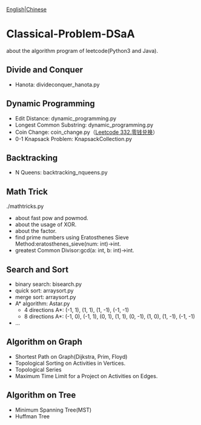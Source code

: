 [English](./README.md)|[Chinese](README_cn.md)

# Classical-Problem-DSaA
 about the algorithm program of leetcode(Python3 and Java).

## Divide and Conquer
- Hanota: divideconquer_hanota.py

## Dynamic Programming
- Edit Distance: dynamic_programming.py
- Longest Common Substring: dynamic_programming.py
- Coin Change: coin_change.py（[Leetcode 332.零钱兑换](https://leetcode.cn/problems/coin-change/description/)）
- 0-1 Knapsack Problem: KnapsackCollection.py

## Backtracking
- N Queens: backtracking_nqueens.py

## Math Trick
./mathtricks.py
- about fast pow and powmod.
- about the usage of XOR.
- about the factor.
- find prime numbers using Eratosthenes Sieve Method:eratosthenes_sieve(num: int)->int.
- greatest Common Divisor:gcd(a: int, b: int)->int.

## Search and Sort
- binary search: bisearch.py
- quick sort: arraysort.py
- merge sort: arraysort.py
- A* algorithm: Astar.py
  - 4 directions A*: (-1, 1), (1, 1), (1, -1), (-1, -1)
  - 8 directions A*: (-1, 0), (-1, 1), (0, 1), (1, 1), (0, -1), (1, 0), (1, -1), (-1, -1)
- ...

## Algorithm on Graph
- Shortest Path on Graph(Dijkstra, Prim, Floyd)
- Topological Sorting on Activities in Vertices.
- Topological Series
- Maximum Time Limit for a Project on Activities on Edges.

## Algorithm on Tree
- Minimum Spanning Tree(MST)
- Huffman Tree
